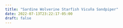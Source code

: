 ```yaml
---
title: "Sardine Wolverine Starfish Vicuña Sandpiper"
date: 2022-07-13T23:22:17-05:00
draft: false
---
```


